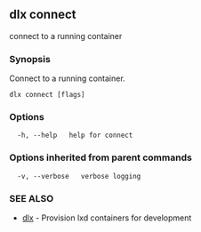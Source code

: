 ## dlx connect

connect to a running container

### Synopsis

Connect to a running container.

```
dlx connect [flags]
```

### Options

```
  -h, --help   help for connect
```

### Options inherited from parent commands

```
  -v, --verbose   verbose logging
```

### SEE ALSO

* [dlx](/docs/cmd/dlx)	 - Provision lxd containers for development

